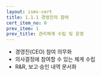```yaml
---
layout: isms-cert
title: 1.1.1 경영진의 참여
cert_item_no: 0
prev_item: 1
prev_title: 관리체계 수립 및 운영
---
```


- 경영진(CEO) 참여 의무화
- 의사결정에 참여할 수 있는 체계 수립
- R&R, 보고·승인 내역 문서화